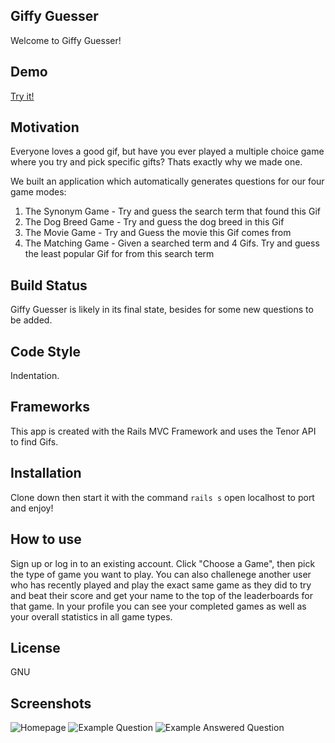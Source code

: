 ## Giffy Guesser

Welcome to Giffy Guesser!

## Demo

[Try it!](https://giffyguesser.herokuapp.com/)

## Motivation

Everyone loves a good gif, but have you ever played a multiple choice game where you try and pick specific gifts? Thats exactly why we made one.

We built an application which automatically generates questions for our four game modes:

1. The Synonym Game - Try and guess the search term that found this Gif
2. The Dog Breed Game - Try and guess the dog breed in this Gif
3. The Movie Game - Try and Guess the movie this Gif comes from
4. The Matching Game - Given a searched term and 4 Gifs. Try and guess the least popular Gif for from this search term

## Build Status

Giffy Guesser is likely in its final state, besides for some new questions to be added.

## Code Style

Indentation.

## Frameworks

This app is created with the Rails MVC Framework and uses the Tenor API to find Gifs.

## Installation

Clone down then start it with the command `rails s` open localhost to port and enjoy!

## How to use

Sign up or log in to an existing account. Click "Choose a Game", then pick the type of game you want to play. You can also challenege another user who has recently played and play the exact same game as they did to try and beat their score and get your name to the top of the leaderboards for that game. In your profile you can see your completed games as well as your overall statistics in all game types.

## License

GNU

## Screenshots

![Homepage](https://i.imgur.com/mCcBOZZ.png)
![Example Question](https://i.imgur.com/TmKXnkE.png)
![Example Answered Question](https://i.imgur.com/3CN9pCu.png)
